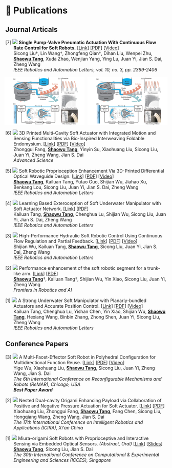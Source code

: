 # 📝 Publications


## Journal Articals

<p style="text-indent: -1.6rem;margin-left: 1.6rem;">
    <span>[7] <span> <img src="https://img.shields.io/badge/RA--L-2025-blue?style=flat-square"> </span> 
    <b>Single Pump-Valve Pneumatic Actuation With Continuous Flow Rate Control for Soft Robots.</b>
    [<a href="https://ieeexplore.ieee.org/abstract/document/10844342" target="_blank">Link</a>]
    [<a href="/files/paper_pdf/RAL2025a.pdf" target="_blank">PDF</a>]
    [<a href="/files/paper_video/RAL2025a_video.mp4" target="_blank">Video</a>]
     <br>
     Sicong Liu†, Lin Wang†, Zhongfeng Qian†, Dihan Liu, Wenpei Zhu, <b><u>Shaowu Tang</u></b>, Xuda Zhao, Wenjian Yang, Ying Lu, Juan Yi, Jian S. Dai, Zheng Wang <br>
    <i>IEEE Robotics and Automation Letters, vol. 10, no. 3, pp. 2399-2406</i>
    <div style="display: flex; justify-content: center; gap: 10px; margin-top: 10px;">
        <img src="files\paper_images\RAL2024a.png" alt="fig1" style="height: 150px;">
        <img src="files\paper_images\RAL2024a.png" alt="fig2" style="height: 150px;">
  </div>
</span>
</p>

<p style="text-indent: -1.6rem;margin-left: 1.6rem;">
    <span>[6] <span> <img src="https://img.shields.io/badge/Adv. Sci.-2025-blue?style=flat-square"> </span> 
    3D Printed Multi-Cavity Soft Actuator with Integrated Motion and Sensing Functionalities via Bio-Inspired Interweaving Foldable Endomysium.
    [<a href="https://onlinelibrary.wiley.com/doi/10.1002/advs.202409060" target="_blank">Link</a>]
    [<a href="/files/paper_pdf/AS2024a.pdf" target="_blank">PDF</a>]
    [<a href="/files/paper_video/AS2024a_video.mp4" target="_blank">Video</a>]
     <br>
     Zhonggui Fang, <b><u>Shaowu Tang</u></b>, Yinyin Su, Xiaohuang Liu, Sicong Liu, Juan Yi, Zheng Wang, Jian S. Dai <br>
    <i>Advanced Science</i>
</span>
</p>

<p style="text-indent: -1.6rem;margin-left: 1.6rem;">
    <span>[5] <span> <img src="https://img.shields.io/badge/RA--L-2024-blue?style=flat-square"> </span> 
    Soft Robotic Proprioception Enhancement Via 3D-Printed Differential Optical Waveguide Design. 
    [<a href="https://ieeexplore.ieee.org/document/10564110" target="_blank">Link</a>]
    [<a href="/files/paper_pdf/RAL2024b.pdf" target="_blank">PDF</a>]
    [<a href="/files/paper_video/RAL2024b_video.mp4" target="_blank">Video</a>]
     <br>
     <b><u>Shaowu Tang</u></b>, Kailuan Tang, Yutao Guo,  Shijian Wu, Jiahao Xu, Benkang Lou, Sicong Liu, Juan Yi, Jian S. Dai, Zheng Wang <br>
    <i>IEEE Robotics and Automation Letters</i> 
    </span>
    </p>

<p style="text-indent: -1.6rem;margin-left: 1.6rem;">
    <span>[4] <span> <img src="https://img.shields.io/badge/RA--L-2024-blue?style=flat-square"> </span> 
    Learning Based Exteroception of Soft Underwater Manipulator with Soft Actuator Network. 
    [<a href="https://ieeexplore.ieee.org/abstract/document/10737404" target="_blank">Link</a>]
    [<a href="/files/paper_pdf/RAL2024c.pdf" target="_blank">PDF</a>] <br>
    Kailuan Tang, <b><u>Shaowu Tang</u></b>, Chenghua Lu, Shijian Wu, Sicong Liu, Juan Yi, Jian S. Dai, Zheng Wang <br>
    <i>IEEE Robotics and Automation Letters</i> 
    </span>
    </p>

<p style="text-indent: -1.6rem;margin-left: 1.6rem;">
    <span>[3] <span> <img src="https://img.shields.io/badge/RA--L-2024-blue?style=flat-square"> </span> 
    High-Performance Hydraulic Soft Robotic Control Using Continuous Flow Regulation and Partial Feedback.
    [<a href="https://ieeexplore.ieee.org/abstract/document/10564155" target="_blank">Link</a>]
    [<a href="/files/paper_pdf/RAL2024a.pdf" target="_blank">PDF</a>]
    [<a href="/files/paper_video/RAL2024a_video.mp4" target="_blank">Video</a>]
    <br>
    Shijian Wu, Kailuan Tang, <b><u>Shaowu Tang</u></b>, Sicong Liu, Juan Yi, Jian S. Dai, Zheng Wang <br>
    <i>IEEE Robotics and Automation Letters</i> 
    </span>
    </p>

<p style="text-indent: -1.6rem;margin-left: 1.6rem;">
    <span>[2] <span> <img src="https://img.shields.io/badge/Front Robot Ai.-2023-blue?style=flat-square"> </span> 
    Performance enhancement of the soft robotic segment for a trunk-like arm. 
    [<a href="https://www.frontiersin.org/journals/robotics-and-ai/articles/10.3389/frobt.2023.1210217/full" target="_blank">Link</a>] 
    [<a href="/files/paper_pdf/Frontiers2023a.pdf" target="_blank">PDF</a>]
    <br>
    <b><u>Shaowu Tang</u></b>†, Kailuan Tang†, Shijian Wu, Yin Xiao, Sicong Liu, Juan Yi, Zheng Wang <br>
    <i>Frontiers in Robotics and AI</i> 
    </span>
    </p>

<p style="text-indent: -1.6rem;margin-left: 1.6rem;">
    <span>[1] <span> <img src="https://img.shields.io/badge/RA--L-2023-blue?style=flat-square"> </span> 
    A Strong Underwater Soft Manipulator with Planarly-bundled Actuators and Accurate Position Control.
    [<a href="https://ieeexplore.ieee.org/abstract/document/10564155" target="_blank">Link</a>]
    [<a href="/files/paper_pdf/RAL2023a.pdf" target="_blank">PDF</a>]
    <!-- [<a href="/files/paper_slide/ral2023a_icra.pdf" target="_blank">Slide</a>] -->
    [<a href="/files/paper_video/RAL2023a_video.mp4" target="_blank">Video</a>]
    <a class='paper_citations_badges' data='mhpkWSYAAAAJ:roLk4NBRz8UC' href="" target="_blank"></a> <br>
    Kailuan Tang, Chenghua Lu, Yishan Chen, Yin Xiao, Shijian Wu, <b><u>Shaowu Tang</u></b>, Hexiang Wang, Binbin Zhang, Zhong Shen, Juan Yi, Sicong Liu, Zheng Wang <br>
    <i>IEEE Robotics and Automation Letters</i> 
    </span>
    </p>

## Conference Papers



<p style="text-indent: -1.6rem;margin-left: 1.6rem;">
    <span>[3] <span> <img src="https://img.shields.io/badge/ReMAR-2024-blue?style=flat-square"> </span> A Multi-Facet-Effector Soft Robot in Polyhedral Configuration for Multidirectional Function Reuse.
    [<a href="https://ieeexplore.ieee.org/abstract/document/10619986/" target="_blank">Link</a>]
    [<a href="/files/paper_pdf/ReMar2024a.pdf" target="_blank">PDF</a>] 
    <!-- [<a href="/files/paper_slide/ReMar2024a.pdf" target="_blank">Slide</a>] -->
    [<a href="/files/paper_video/ReMar2024a_video.mp4" target="_blank">Video</a>] 
    <br>
    Yige Wu, Xiaohuang Liu, <b><u>Shaowu Tang</u></b>, Sicong Liu, Juan Yi, Zheng Wang, Jian S. Dai <br>
    <i>The 6th International Conference on Reconfigurable Mechanisms and Robots (ReMAR), Chicago, USA </i> <br>
    <i><b>Best Paper Award</b></i>
    </span>
</p>


<p style="text-indent: -1.6rem;margin-left: 1.6rem;">
    <span>[2] <span> <img src="https://img.shields.io/badge/ICIRA-2024-blue?style=flat-square"> </span> Nested Dual-cavity Origami Enhancing Payload via Collaboration of Positive and Negative Pressure Actuation for Soft Actuator.
    [<a href="https://link.springer.com/chapter/10.1007/978-981-96-0798-3_22" target="_blank">Link</a>]
    [<a href="/files/paper_pdf/ICIRA2024a.pdf" target="_blank">PDF</a>]
    <!-- [<a href="/files/paper_slide/ICIRA2024a_slides.pdf" target="_blank">Slide</a>]  -->
    <br>
    Xiaohuang Liu, Zhonggui Fang, <b><u>Shaowu Tang</u></b>, Fang Chen, Sicong Liu, Hongqiang Wang, Zheng Wang, Jian S. Dai <br>
    <i>The 17th International Conference on Intelligent Robotics and Applications (ICIRA), Xi'an China</i>
    </span>
    </p>

<p style="text-indent: -1.6rem;margin-left: 1.6rem;">
    <span>[1] <span> <img src="https://img.shields.io/badge/ICCES-2024-blue?style=flat-square"> </span>
     Miura-origami Soft Robots with Proprioceptive and Interactive Sensing via Embedded Optical Sensors. <i>(Abstract, Oral)</i> 
    [<a href="https://www.techscience.com/icces/v30n3/58566" target="_blank">Link</a>]
    [<a href="/files/paper_slide/ICCES2024a.pdf" target="_blank">Slides</a>]
    <br>
    <b><u>Shaowu Tang</u></b>, Sicong Liu, Jian S. Dai <br>
    <i>The 30th International Conference on Computational & Experimental Engineering and Sciences (ICCES), Singapore</i>
    </span>
    </p>
